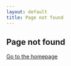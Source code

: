 ```yaml
---
layout: default
title: Page not found
---
```

## Page not found

[Go to the homepage](/ "Back to homepage")